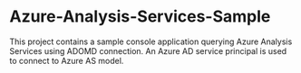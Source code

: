 # Azure-Analysis-Services-Sample
This project contains a sample console application querying Azure Analysis Services using ADOMD connection. 
An Azure AD service principal is used to connect to Azure AS model.
